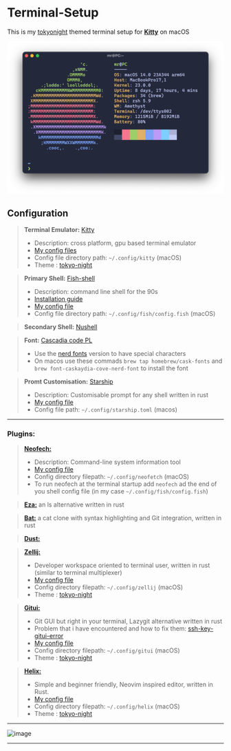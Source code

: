 # Terminal-Setup
This is my [tokyonight](https://github.com/enkia/tokyo-night-vscode-theme) themed terminal setup for **[Kitty](https://github.com/kovidgoyal/kitty)** on macOS

![image](/README-Files/focus.png)

## Configuration

> **Terminal Emulator:** [Kitty](https://github.com/kovidgoyal/kitty)
>  -   Description: cross platform, gpu based terminal emulator 
>  -   [My config files](Config-Files/kitty)
>  -   Config file directory path:  ```~/.config/kitty``` (macOS)
>  -   Theme : [tokyo-night](https://github.com/davidmathers/tokyo-night-kitty-theme)

> **Primary Shell:** [Fish-shell](https://github.com/fish-shell/fish-shell)
>  -   Description: command line shell for the 90s
>  -   [Installation guide](/README-Files/fish_mac_installation_guide.md)
>  -   [My config file](Config-Files/fish)
>  -   Config file directory path:  ```~/.config/fish/config.fish``` (macOS)


> **Secondary Shell:** [Nushell](https://github.com/nushell/nushell)

>**Font:** [Cascadia code PL](https://github.com/microsoft/cascadia-code)
>  -   Use the [nerd fonts](https://github.com/ryanoasis/nerd-fonts) version to have special characters
>  -   On macos use these commads ```brew tap homebrew/cask-fonts``` and ```brew font-caskaydia-cove-nerd-font``` to install the font
  
>**Promt Customisation:** [Starship](https://github.com/starship/starship)
>  -   Description: Customisable prompt for any shell written in rust
>  -   [My config file](Config-Files/starship.toml)
>  -   Config file path:  ```~/.config/starship.toml``` (macos)

----
### Plugins:
> **[Neofech:](https://github.com/dylanaraps/neofetch)**
>    -   Description: Command-line system information tool
>    -   [My config file](Config-Files/neofetch)
>    -   Config directory filepath: ```~/.config/neofetch``` (macOS)
>    -   To run neofech at the terminal startup add ```neofech``` ad the end of you shell config file (in my case ```~/.config/fish/config.fish```)

> **[Eza:](https://github.com/eza-community/eza)** an ls alternative written in rust

> **[Bat:](https://github.com/sharkdp/bat)** a cat clone with syntax highlighting and Git integration, written in rust

> **[Dust:](https://github.com/bootandy/dust)**

> **[Zellij:](https://github.com/zellij-org/zellij)**
>   -   Developer workspace oriented to terminal user, written in rust (similar to terminal multiplexer)
>   -   [My config file](Config-Files/zellij)
>   -   Config directory filepath: ```~/.config/zellij``` (macOS)
>   -   Theme : [tokyo-night](https://github.com/zellij-org/zellij/tree/main/zellij-utils/assets/themes)

> **[Gitui:](https://github.com/extrawurst/gitui)**
>    -   Git GUI but right in your terminal, Lazygit alternative written in rust
>    -   Problem that i have encountered and how to fix them: [ssh-key-gitui-error](/README-Files/shh_key_gitui_error.md)
>    -   [My config file](Config-Files/gitui)
>    -   Config directory filepath: ```~/.config/gitui``` (macOS)
>    -   Theme : [tokyo-night](https://github.com/folke/tokyonight.nvim)

> **[Helix:](https://github.com/helix-editor/helix)**
>    -   Simple and beginner friendly, Neovim inspired editor, written in Rust.
>    -   [My config file](Config-Files/helix)
>    -   Config directory filepath: ```~/.config/helix``` (macOS)
>    -   Theme : [tokyo-night](https://github.com/folke/tokyonight.nvim)

---

![image](/README-Files/large.png)

---
